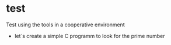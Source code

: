 # test
Test using the tools in a cooperative environment
- let´s create a simple C programm to look for the prime number